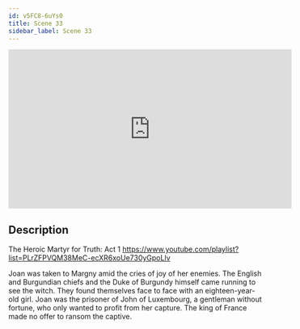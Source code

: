 ```yaml
---
id: v5FC8-6uYs0
title: Scene 33
sidebar_label: Scene 33
---
```


<iframe
  width="560"
  height="315"
  src="https://www.youtube.com/embed/v5FC8-6uYs0"
  title="YouTube video player"
  frameborder="0"
  allow="accelerometer; autoplay; clipboard-write; encrypted-media; gyroscope; picture-in-picture; web-share"
  referrerpolicy="strict-origin-when-cross-origin"
  allowfullscreen
></iframe>

## Description

The Heroic Martyr for Truth: Act 1 
https://www.youtube.com/playlist?list=PLrZFPVQM38MeC-ecXR6xoUe730yGpoLlv 

Joan was taken to Margny amid the cries of joy of her enemies. The English and Burgundian chiefs and the Duke of Burgundy himself came running to see the witch. They found themselves face to face with an eighteen-year-old girl. Joan was the prisoner of John of Luxembourg, a gentleman without fortune, who only wanted to profit from her capture. The king of France made no offer to ransom the captive.
